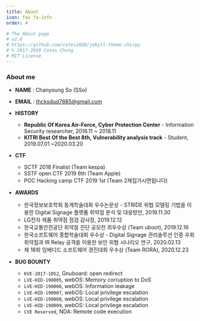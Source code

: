 ```yaml
---
title: About
icon: fas fa-info
order: 4

# The About page
# v2.0
# https://github.com/cotes2020/jekyll-theme-chirpy
# © 2017-2019 Cotes Chung
# MIT License
---
```



### About me




- **NAME** : Chanyoung So (SSo)
- **EMAIL** : thcksdud7885@gmail.com
- **HISTORY**
  - **Republic Of Korea Air-Force, Cyber Protection Center** - Information Security researcher, 2016.11 ~ 2018.11
  - **KITRI Best Of the Best 8th, Vulnerability analysis track** - Student, 2019.07.01 ~2020.03.20
- **CTF**
  - SCTF 2018 Finalist (Team kespa)
  - SSTF open CTF 2019 6th (Team Apple)
  - POC Hacking camp CTF 2019 1st (Team 2제집가시면됩니다)

- **AWARDS**
  - 한국정보보호학회 동계학술대회 우수논문상 - STRIDE 위협 모델링 기법을 이용한 Digital Signage 플랫폼 취약점 분석 및 대응방안, 2019.11.30
  - LG전자 제품 취약점 점검 감사장, 2019.12.12
  - 한국교통안전공단 취약점 진단 공모전 최우수상 (Team uboot), 2019.12.16
  - 한국소프트웨어 종합학술대회 우수상 - Digital Signage 관리솔루션 인증 우회 취약점과 IR Relay 공격을 이용한 보안 위협 시나리오 연구, 2020.02.13
  - 제 18회 임베디드 소프트웨어 경진대회 우수상 (Team RORA), 2020.12.23
- **BUG BOUNTY**
  - `KVE-2017-1052`, Gnuboard: open redirect
  - `LVE-HID-190005`, webOS: Memory corruption to DoS
  - `LVE-HID-190006`, webOS: Information leakage
  - `LVE-HID-190007`, webOS: Local privilege escalation
  - `LVE-HID-190008`, webOS: Local privilege escalation
  - `LVE-HID-190009`, webOS: Local privilege escalation
  - `CVE Reserved`, NDA:  Remote code execution


